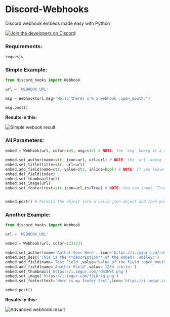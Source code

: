 # Discord-Webhooks
Discord webhook embeds made easy with Python

[![Join the developers on Discord](https://discordapp.com/api/guilds/427220922496450561/widget.png?style=banner2)](https://discord.gg/hPUxaJ4)

### Requirements:

```py
requests
```

### Simple Example:

```py
from discord_hooks import Webhook

url = 'WEBHOOK_URL'

msg = Webhook(url,msg="Hello there! I'm a webhook :open_mouth:")

msg.post()
```

**Results in this:**

![Simple webook result](https://i.imgur.com/3acyaiy.png)

### All Parameters:

```py
embed = Webhook(url, color=int, msg=str) # NOTE: the `msg` kwarg is a normal message.

embed.set_author(name=str, icon=url, url=url) # NOTE: the `url` kwarg is the url when you click on the author.
embed.set_title(title=str, url=url)
embed.add_field(name=str, value=str, inline=bool) # NOTE: If you leave `inline` out, it defaults to `True`
embed.del_field(index)
embed.set_thumbnail(url)
embed.set_image(url)
embed.set_footer(text=str,icon=url,ts=True) # NOTE: You can input `True` (current time) or an int timestamp.


embed.post() # Formats the object into a valid json object and then posts it to the webhook url
```

### Another Example:

```py
from discord_hooks import Webhook

url = 'WEBHOOK_URL'

embed = Webhook(url, color=123123)

embed.set_author(name='Author Goes Here', icon='https://i.imgur.com/rdm3W9t.png')
embed.set_desc('This is the **description** of the embed! :smiley:')
embed.add_field(name='Test Field',value='Value of the field :open_mouth:')
embed.add_field(name='Another Field',value='1234 :smile:')
embed.set_thumbnail('https://i.imgur.com/rdm3W9t.png')
embed.set_image('https://i.imgur.com/f1LOr4q.png')
embed.set_footer(text='Here is my footer text',icon='https://i.imgur.com/rdm3W9t.png',ts=True)

embed.post()
```

**Results in this:**

![Advanced webhook result](https://i.imgur.com/8Ms4OID.png)
